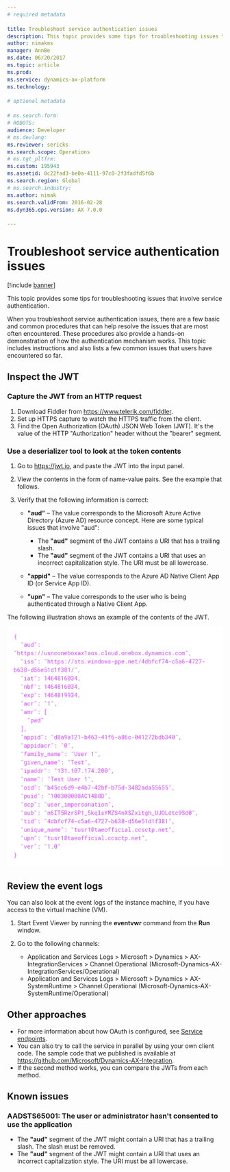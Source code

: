 ```yaml
---
# required metadata

title: Troubleshoot service authentication issues
description: This topic provides some tips for troubleshooting issues that involve service authentication.
author: nimakms
manager: AnnBe
ms.date: 06/20/2017
ms.topic: article
ms.prod: 
ms.service: dynamics-ax-platform
ms.technology: 

# optional metadata

# ms.search.form: 
# ROBOTS: 
audience: Developer
# ms.devlang: 
ms.reviewer: sericks
ms.search.scope: Operations
# ms.tgt_pltfrm: 
ms.custom: 195943
ms.assetid: 0c22fad3-be0a-4111-97c0-2f3fadfd5f6b
ms.search.region: Global
# ms.search.industry: 
ms.author: nimak
ms.search.validFrom: 2016-02-28
ms.dyn365.ops.version: AX 7.0.0

---
```


# Troubleshoot service authentication issues

[!include [banner](../includes/banner.md)]

This topic provides some tips for troubleshooting issues that involve service authentication.

When you troubleshoot service authentication issues, there are a few basic and common procedures that can help resolve the issues that are most often encountered. These procedures also provide a hands-on demonstration of how the authentication mechanism works. This topic includes instructions and also lists a few common issues that users have encountered so far.

## Inspect the JWT
### Capture the JWT from an HTTP request

1. Download Fiddler from <https://www.telerik.com/fiddler>.
2. Set up HTTPS capture to watch the HTTPS traffic from the client.
3. Find the Open Authorization (OAuth) JSON Web Token (JWT). It's the value of the HTTP "Authorization" header without the "bearer" segment.

### Use a deserializer tool to look at the token contents

1. Go to <https://jwt.io>, and paste the JWT into the input panel.
2. View the contents in the form of name-value pairs. See the example that follows.
3. Verify that the following information is correct:

    - **"aud"** – The value corresponds to the Microsoft Azure Active Directory (Azure AD) resource concept. Here are some typical issues that involve "aud":

        - The **"aud"** segment of the JWT contains a URI that has a trailing slash.
        - The **"aud"** segment of the JWT contains a URI that uses an incorrect capitalization style. The URI must be all lowercase.

    - **"appid"** – The value corresponds to the Azure AD Native Client App ID (or Service App ID).
    - **"upn"** – The value corresponds to the user who is being authenticated through a Native Client App.

The following illustration shows an example of the contents of the JWT.

[![Example of a JWT](./media/serviceauthenticationtroubleshooting01.png)](./media/serviceauthenticationtroubleshooting01.png)

## Review the event logs
You can also look at the event logs of the instance machine, if you have access to the virtual machine (VM).

1. Start Event Viewer by running the **eventvwr** command from the **Run** window.
2. Go to the following channels:

    - Application and Services Logs &gt; Microsoft &gt; Dynamics &gt; AX-IntegrationServices &gt; Channel:Operational (Microsoft-Dynamics-AX-IntegrationServices/Operational)
    - Application and Services Logs &gt; Microsoft &gt; Dynamics &gt; AX-SystemRuntime &gt; Channel:Operational (Microsoft-Dynamics-AX-SystemRuntime/Operational)

## Other approaches
- For more information about how OAuth is configured, see [Service endpoints](services-home-page.md).
- You can also try to call the service in parallel by using your own client code. The sample code that we published is available at <https://github.com/Microsoft/Dynamics-AX-Integration>.
- If the second method works, you can compare the JWTs from each method.

## Known issues
### AADSTS65001: The user or administrator hasn't consented to use the application

- The **"aud"** segment of the JWT might contain a URI that has a trailing slash. The slash must be removed.
- The **"aud"** segment of the JWT might contain a URI that uses an incorrect capitalization style. The URI must be all lowercase.
